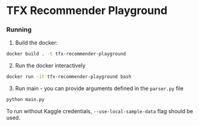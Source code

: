 # TFX Recommender Playground

### Running
1. Build the docker:
```bash
docker build . -t tfx-recommender-playground
```

2. Run the docker interactively
```bash
docker run -it tfx-recommender-playground bash
```

3. Run main - you can provide arguments defined in the `parser.py` file
```bash
python main.py
```
To run without Kaggle credentials, `--use-local-sample-data` flag should be used.